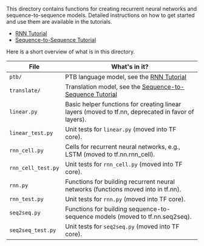This directory contains functions for creating recurrent neural networks
and sequence-to-sequence models. Detailed instructions on how to get started
and use them are available in the tutorials.

* [RNN Tutorial](http://tensorflow.org/tutorials/recurrent/index.md)
* [Sequence-to-Sequence Tutorial](http://tensorflow.org/tutorials/seq2seq/index.md)

Here is a short overview of what is in this directory.

File | What's in it?
--- | ---
`ptb/` | PTB language model, see the [RNN Tutorial](http://tensorflow.org/tutorials/recurrent/)
`translate/` | Translation model, see the [Sequence-to-Sequence Tutorial](http://tensorflow.org/tutorials/seq2seq/)
`linear.py` | Basic helper functions for creating linear layers (moved to tf.nn, deprecated in favor of layers).
`linear_test.py` | Unit tests for `linear.py` (moved into TF core).
`rnn_cell.py` | Cells for recurrent neural networks, e.g., LSTM (moved to tf.nn.rnn_cell).
`rnn_cell_test.py` | Unit tests for `rnn_cell.py` (moved into TF core).
`rnn.py` | Functions for building recurrent neural networks (functions moved into in tf.nn).
`rnn_test.py` | Unit tests for `rnn.py` (moved into TF core).
`seq2seq.py` | Functions for building sequence-to-sequence models (moved to tf.nn.seq2seq).
`seq2seq_test.py` | Unit tests for `seq2seq.py` (moved into TF core).
